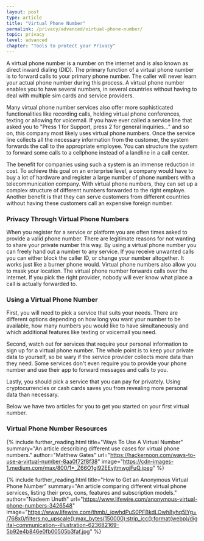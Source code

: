 ```yaml
---
layout: post
type: article
title: "Virtual Phone Number"
permalink: /privacy/advanced/virtual-phone-number/
topic: privacy
level: advanced
chapter: "Tools to protect your Privacy"
---
```


A virtual phone number is a number on the internet and is also known as direct inward dialing (DID). The primary function of a virtual phone number is to forward calls to your primary phone number. The caller will never learn your actual phone number during this process. A virtual phone number enables you to have several numbers, in several countries without having to deal with multiple sim cards and service providers.

Many virtual phone number services also offer more sophisticated functionalities like recording calls, holding virtual phone conferences, texting or allowing for voicemail. If you have ever called a service line that asked you to "Press 1 for Support, press 2 for general inquiries..." and so on, this company most likely uses virtual phone numbers. Once the service line collects all the necessary information from the customer, the system forwards the call to the appropriate employee. You can structure the system to forward some calls to a cellphone instead of a landline in a call center.            

The benefit for companies using such a system is an immense reduction in cost. To achieve this goal on an enterprise level, a company would have to buy a lot of hardware and register a large number of phone numbers with a telecommunication company. With virtual phone numbers, they can set up a complex structure of different numbers forwarded to the right employe. Another benefit is that they can serve customers from different countries without having these customers call an expensive foreign number.

### Privacy Through Virtual Phone Numbers

When you register for a service or platform you are often times asked to provide a valid phone number. There are legitimate reasons for not wanting to share your private number this way. By using a virtual phone number you can freely hand out a number to any service. If you receive unwanted calls you can either block the caller ID, or change your number altogether. It works just like a burner phone would. Virtual phone numbers also allow you to mask your location. The virtual phone number forwards calls over the internet. If you pick the right provider, nobody will ever know what place a call is actually forwarded to.

### Using a Virtual Phone Number

First, you will need to pick a service that suits your needs. There are different options depending on how long you want your number to be available, how many numbers you would like to have simultaneously and which additional features like texting or voicemail you need.

Second, watch out for services that require your personal information to sign up for a virtual phone number. The whole point is to keep your private data to yourself, so be wary if the service provider collects more data than they need. Some services don't even require you to provide your phone number and use their app to forward messages and calls to you.

Lastly, you should pick a service that you can pay for privately. Using cryptocurrencies or cash cards saves you from revealing more personal data than necessary.

Below we have two articles for you to get you started on your first virtual number.

### Virtual Phone Number Resources

{%
  include further_reading.html
  title="Ways To Use A Virtual Number"
  summary="An article describing different use cases for virtual phone numbers."
  author="Matthew Gates"
  url="https://hackernoon.com/ways-to-use-a-virtual-number-8aa0f72f8f38"
  image="https://cdn-images-1.medium.com/max/800/1*_Z66O1gl92EEvjtmwgjFuQ.jpeg"
%}

{%
  include further_reading.html
  title="How to Get an Anonymous Virtual Phone Number"
  summary="An article comparing different virtual phone services, listing their pros, cons, features and subscription models."
  author="Nadeem Unuth" url="https://www.lifewire.com/anonymous-virtual-phone-numbers-3426548"
  image="https://www.lifewire.com/thmb/_jowhdPuS0PFBkdLOwh8yhq5IYg=/768x0/filters:no_upscale():max_bytes(150000):strip_icc():format(webp)/digital-communication--illustration-623682169-5b92e4b846e0fb00505b3faf.jpg"
%}
